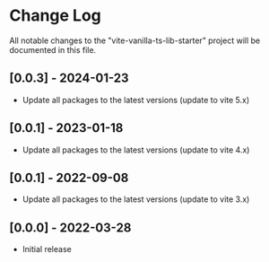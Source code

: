 # Change Log

All notable changes to the "vite-vanilla-ts-lib-starter" project will be documented in this file.

## [0.0.3] - 2024-01-23

-   Update all packages to the latest versions (update to vite 5.x)

## [0.0.1] - 2023-01-18

-   Update all packages to the latest versions (update to vite 4.x)

## [0.0.1] - 2022-09-08

-   Update all packages to the latest versions (update to vite 3.x)

## [0.0.0] - 2022-03-28

-   Initial release
